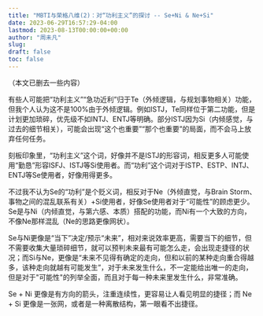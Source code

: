 ```yaml
---
title: "MBTI与荣格八维(2)：对“功利主义”的探讨 -- Se+Ni & Ne+Si"
date: 2023-06-29T16:57:29-04:00
lastmod: 2023-08-13T00:00:00+00:00
author: "周未凡"
slug:
draft: false
toc: false
---
```

（本文已删去一些内容）
<p>有些人可能把“功利主义”“急功近利”归于Te（外倾逻辑，与规划事物相关）功能，但我个人认为这不是100%由于外倾逻辑。例如ISTJ，Te同样位于第二功能，但是计划更加琐碎，优先级不如INTJ、ENTJ等明确。部分ISTJ因为Si（内倾感觉，与过去的细节相关），可能会出现“这个也重要”“那个也重要”的局面，而不会马上放弃任何任务。</p>
<p>刻板印象里，“功利主义”这个词，好像并不是ISTJ的形容词，相反更多人可能使用“勤恳”形容ISFJ、ISTJ等Si使用者。而“功利”这个词对于ISTP、ESTP、INTJ、ENTJ等Se使用者，好像用得更多。</p>
<p>不过我不认为Se的“功利”是个贬义词，相反对于Ne（外倾直觉，与Brain Storm、事物之间的混乱联系有关）+Si使用者，好像Se使用者对于“可能性”的顾虑更少。Se是与Ni（内倾直觉，与第六感、本质）搭配的功能，而Ni有一个大致的方向，不像Ne那样混乱（Ne的思路更像网状）。<p>
<p>Se与Ni更像是“当下”决定/预示“未来”，相对来说效率更高，需要当下的细节，但不需要收集大量琐碎细节，就可以预判未来最有可能怎么走，会出现走捷径的状况；而Si与Ne，更像是“未来不见得有确定的走向，但和以前的某种走向重合得越多，该种走向就越有可能发生”，对于未来发生什么，不一定能给出唯一的走向，但是对于"可能性"的列举全面，而且对于每一种未来里发生什么，非常准确。<p>
<p>Se + Ni 更像是有方向的箭头，注重连续性，更容易让人看见明显的捷径；而 Ne + Si 更像是一张网，或者是一种离散结构，第一眼看不出捷径。</p>